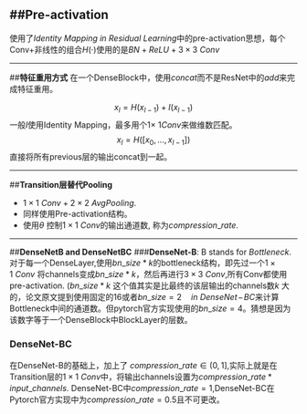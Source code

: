 ##**Pre-activation**
---
使用了*Identity Mapping in Residual Learning*中的pre-activation思想，每个Conv+非线性的组合$H(·)$使用的是$BN+ReLU+3 \times 3\ Conv$

---
##**特征重用方式**
在一个DenseBlock中，使用$concat$而不是ResNet中的$add$来完成特征重用。

$$
x_l = H(x_{l-1})+I(x_{l-1})
$$
一般$I$使用Identity Mapping，最多用个$1\times\ 1Conv$来做维数匹配。
$$
x_l = H([x_0,...,x_{l-1}])
$$
直接将所有previous层的输出concat到一起。

---
##**Transition层替代Pooling**
* $1\times1\ Conv + 2\times2\ AvgPooling$.
* 同样使用Pre-activation结构。
* 使用$\theta$ 控制$1\times1\ Conv$的输出通道数, 称为$compression\_rate$.

---
##**DenseNetB and DenseNetBC**
###**DenseNet-B**:
B stands for *Bottleneck*.对于每一个DenseLayer,使用$bn\_size*k$的bottleneck结构，即先过一个$1\times1\ Conv$ 将channels变成$bn\_size*k$，然后再进行$3 \times 3\ Conv$,所有Conv都使用pre-activation.
($bn\_size*k$ 这个值其实是比最终的该层输出的channels数$k$ 大的，论文原文提到使用固定的16或者$bn\_size = 2\quad in\ DenseNet\!-\!BC$来计算Bottleneck中间的通道数。但pytorch官方实现使用的$bn\_size = 4$。猜想是因为该数字等于一个DenseBlock中BlockLayer的层数。
### **DenseNet-BC**
在DenseNet-B的基础上，加上了 $compression\_rate\in(0,1]$,实际上就是在Transition层的$1\times1\ Conv$中，将输出channels设置为$compression\_rate*input\_channels.$ DenseNet-BC中$compression\_rate =1$,DenseNet-BC在Pytorch官方实现中为$compression\_rate =0.5$且不可更改。